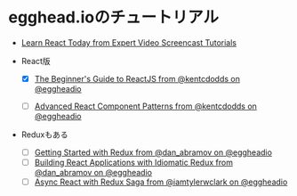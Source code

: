 egghead.ioのチュートリアル
=========

- [Learn React Today from Expert Video Screencast Tutorials](https://egghead.io/browse/frameworks/react)

- React版
  - [x] [The Beginner's Guide to ReactJS from @kentcdodds on @eggheadio](https://egghead.io/courses/the-beginner-s-guide-to-reactjs)
  - [ ] [Advanced React Component Patterns from @kentcdodds on @eggheadio](https://egghead.io/courses/advanced-react-component-patterns)


- Reduxもある
  - [ ] [Getting Started with Redux from @dan_abramov on @eggheadio](https://egghead.io/courses/getting-started-with-redux)
  - [ ] [Building React Applications with Idiomatic Redux from @dan_abramov on @eggheadio](https://egghead.io/courses/building-react-applications-with-idiomatic-redux)
  - [ ] [Async React with Redux Saga from @iamtylerwclark on @eggheadio](https://egghead.io/courses/async-react-with-redux-saga)
